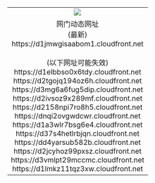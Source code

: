 ﻿<table>
  <tr></tr>
  <tr><td colspan=2 align=center><img src="https://d1jmwgisaabom1.cloudfront.net/Up/oGate.jpg" /></td></tr>
  <tr><td colspan=2 align=center>网门动态网址<br/>(最新)
<br>https://d1jmwgisaabom1.cloudfront.net
<br/><br/>(以下网址可能失效)
<br>https://d1elbbso0x6tdy.cloudfront.net
<br>https://d2tgojq194oz6h.cloudfront.net
<br>https://d3mg6a6fug5dip.cloudfront.net
<br>https://d2ivsoz9x289mf.cloudfront.net
<br>https://d2158npi7ro8h5.cloudfront.net
<br>https://dnqi2ovgwdcwr.cloudfront.net
<br>https://d1a3wlr7bsg6e4.cloudfront.net
<br>https://d37s4hetlrbjqn.cloudfront.net
<br>https://dd4yarsub582b.cloudfront.net
<br>https://d2jcyhoz99pxsz.cloudfront.net
<br>https://d3vmlpt29mccmc.cloudfront.net
<br>https://d1lmkz11tqz3xw.cloudfront.net
    </td>
  </tr>
</table>
